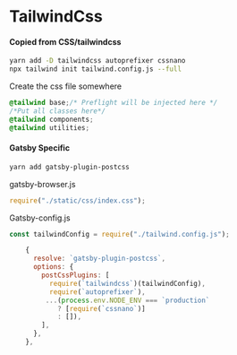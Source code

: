 # TailwindCss

#### Copied from CSS/tailwindcss

```bash
yarn add -D tailwindcss autoprefixer cssnano
npx tailwind init tailwind.config.js --full
```

Create the css file somewhere

```css
@tailwind base;/* Preflight will be injected here */
/*Put all classes here*/
@tailwind components;
@tailwind utilities;
```

#### Gatsby Specific

```bash
yarn add gatsby-plugin-postcss
```

gatsby-browser.js

```js
require("./static/css/index.css");
```

Gatsby-config.js

```js
const tailwindConfig = require("./tailwind.config.js");

    {
      resolve: `gatsby-plugin-postcss`,
      options: {
        postCssPlugins: [
          require(`tailwindcss`)(tailwindConfig),
          require(`autoprefixer`),
         ...(process.env.NODE_ENV === `production`
            ? [require(`cssnano`)]
            : []),
        ],
      },
    },
```


